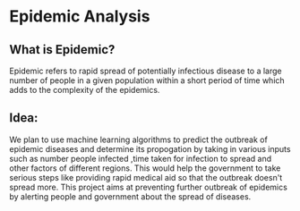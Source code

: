 # Epidemic Analysis

## What is Epidemic?
Epidemic refers to rapid spread of potentially infectious disease to a large number of people in a given population within a 
short period of time which adds to the complexity of the epidemics.

## Idea:
We plan to use machine learning algorithms to predict the outbreak of epidemic diseases and determine its propogation by taking in various inputs such as number people infected ,time taken for infection to spread and other factors of different regions. This would help the
government to take serious steps like providing rapid medical aid so that the outbreak doesn't spread more. This project aims at preventing further outbreak of epidemics by alerting people and government about the spread of diseases.

